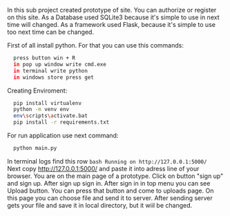 In this sub project created prototype of site. You can authorize or register on this site. As a Database used SQLite3 because it's simple to use in next time will changed. As a framework used Flask, because it's simple to use too next time can be changed.

First of all install python. For that you can use this commands:
```bash
  press button win + R
  in pop up window write cmd.exe
  in terminal write python
  in windows store press get
```

Creating Enviroment:
  ```bash
    pip install virtualenv
    python -m venv env
    env\scripts\activate.bat
    pip install -r requirements.txt
  ```
  
  For run application use next command:
  ```bash
    python main.py
  ```
  In terminal logs find this row ```bash Running on http://127.0.0.1:5000/ ```
  Next copy http://127.0.0.1:5000/ and paste it into adress line of your browser.
  You are on the main page of a prototype. Click on button "sign up" and sign up.
  After sign up sign in. After sign in in top menu you can see Upload button. You can press that button and come to uploads page. On this page you can choose file and send it to server. After sending server gets your file and save it in local directory, but it wiil be changed.
